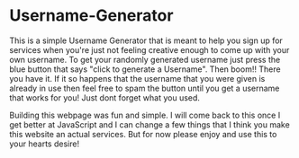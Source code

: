 # Username-Generator

This is a simple Username Generator that is meant to help you sign up for services when you're just not feeling creative enough to come up with your own username. To get your randomly generated username just press the blue button that says "click to generate a Username". Then boom!! There you have it. If it so happens that the username that you were given is already in use then feel free to spam the button until you get a username that works for you! Just dont forget what you used. 

Building this webpage was fun and simple. I will come back to this once I get better at JavaScript and I can change a few things that I think you make this website an actual services. But for now please enjoy and use this to your hearts desire!

